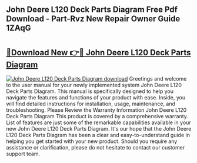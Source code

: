 ## John Deere L120 Deck Parts Diagram Free Pdf Download - Part-Rvz New Repair Owner Guide 1ZAqG

# <h2><a href="http://dfhvo98.blite.top/?on=John+Deere+L120+Deck+Parts+Diagram">🔗Download New 👉🔴 John Deere L120 Deck Parts Diagram</a></h2>

[![John Deere L120 Deck Parts Diagram download](https://i.imgur.com/lujVjoI.png)](http://dfhvo98.blite.top/?on=John+Deere+L120+Deck+Parts+Diagram)
Greetings and welcome to the user manual for your newly implemented system John Deere L120 Deck Parts Diagram. This manual is specifically designed to help you navigate the features and functions of your product with ease. Inside, you will find detailed instructions for installation, usage, maintenance, and troubleshooting. Please Review the Warranty Information John Deere L120 Deck Parts Diagram This product is covered by a comprehensive warranty. List of features are just some of the remarkable capabilities available in your new John Deere L120 Deck Parts Diagram. It's our hope that the John Deere L120 Deck Parts Diagram has been a clear and easy-to-understand guide in helping you get started with your new product. Should you require any assistance or clarification, please do not hesitate to contact our customer support team.
